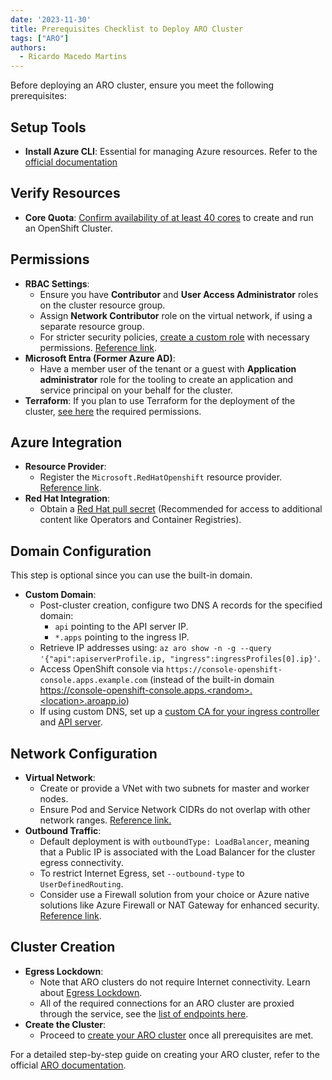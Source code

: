 ```yaml
---
date: '2023-11-30'
title: Prerequisites Checklist to Deploy ARO Cluster
tags: ["ARO"]
authors:
  - Ricardo Macedo Martins
---
```


Before deploying an ARO cluster, ensure you meet the following prerequisites:

## Setup Tools

- **Install Azure CLI**: Essential for managing Azure resources. Refer to the [official documentation](https://learn.microsoft.com/cli/azure/install-azure-cli)

## Verify Resources

- **Core Quota**: [Confirm availability of at least 40 cores](https://learn.microsoft.com/azure/quotas/per-vm-quota-requests) to create and run an OpenShift Cluster.

## Permissions

- **RBAC Settings**:
  - Ensure you have **Contributor** and **User Access Administrator** roles on the cluster resource group.
  - Assign **Network Contributor** role on the virtual network, if using a separate resource group.
  - For stricter security policies, [create a custom role](https://learn.microsoft.com/azure/role-based-access-control/custom-roles) with necessary permissions. [Reference link](https://docs.openshift.com/container-platform/4.14/installing/installing_azure/installing-azure-account.html#minimum-required-permissions-ipi-azure_installing-azure-account).
- **Microsoft Entra (Former Azure AD)**:
  - Have a member user of the tenant or a guest with **Application administrator** role for the tooling to create an application and service principal on your behalf for the cluster.
- **Terraform**: If you plan to use Terraform for the deployment of the cluster, [see here](https://github.com/rh-mobb/terraform-aro-permissions) the required permissions.

## Azure Integration

- **Resource Provider**:
  - Register the `Microsoft.RedHatOpenshift` resource provider. [Reference link](https://learn.microsoft.com/azure/azure-resource-manager/management/resource-providers-and-types#register-resource-provider).
- **Red Hat Integration**:
  - Obtain a [Red Hat pull secret](https://console.redhat.com/openshift/install/azure/aro-provisioned) (Recommended for access to additional content like Operators and Container Registries).

## Domain Configuration 

This step is optional since you can use the built-in domain. 

- **Custom Domain**:
  - Post-cluster creation, configure two DNS A records for the specified domain:
    - `api` pointing to the API server IP.
    - `*.apps` pointing to the ingress IP.
  - Retrieve IP addresses using: `az aro show -n -g --query '{"api":apiserverProfile.ip, "ingress":ingressProfiles[0].ip}'`.
  - Access OpenShift console via `https://console-openshift-console.apps.example.com` (instead of the built-in domain https://console-openshift-console.apps.<random>.<location>.aroapp.io)
  - If using custom DNS, set up a [custom CA for your ingress controller](https://docs.openshift.com/container-platform/4.6/security/certificates/replacing-default-ingress-certificate.html) and [API server](https://docs.openshift.com/container-platform/4.6/security/certificates/api-server.html).

## Network Configuration

- **Virtual Network**:
  - Create or provide a VNet with two subnets for master and worker nodes.
  - Ensure Pod and Service Network CIDRs do not overlap with other network ranges. [Reference link.](https://learn.microsoft.com/azure/openshift/concepts-networking#networking-for-azure-red-hat-openshift)
- **Outbound Traffic**:
  - Default deployment is with `outboundType: LoadBalancer`, meaning that a Public IP is associated with the Load Balancer for the cluster egress connectivity.
  - To restrict Internet Egress, set `--outbound-type` to `UserDefinedRouting`.
  - Consider use a Firewall solution from your choice or Azure native solutions like Azure Firewall or NAT Gateway for enhanced security. [Reference link](https://learn.microsoft.com/azure/openshift/howto-create-private-cluster-4x#create-a-private-cluster-without-a-public-ip-address).

## Cluster Creation

- **Egress Lockdown**:
  - Note that ARO clusters do not require Internet connectivity. Learn about [Egress Lockdown](https://learn.microsoft.com/azure/openshift/concepts-egress-lockdown).
  - All of the required connections for an ARO cluster are proxied through the service, see the [list of endpoints here](https://learn.microsoft.com/azure/openshift/howto-restrict-egress#endpoints-proxied-through-the-aro-service).
- **Create the Cluster**:
  - Proceed to [create your ARO cluster](/aro/private-cluster/) once all prerequisites are met.

For a detailed step-by-step guide on creating your ARO cluster, refer to the official [ARO documentation](https://learn.microsoft.com/en-us/azure/openshift/).
